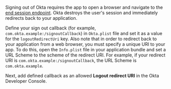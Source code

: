 Signing out of Okta requires the app to open a browser and navigate to the [end session endpoint](https://developer.okta.com/docs/reference/api/oidc/#logout). Okta destroys the user's session and immediately redirects back to your application.

Define your sign out callback (for example, `com.okta.example:/signoutCallback`) in `Okta.plist` file and set it as a value for the `logoutRedirectUri` key. Also note that in order to redirect back to your application from a web browser, you must specify a unique URI to your app. To do this, open the `Info.plist` file in your application bundle and set a URL Scheme to the scheme of the redirect URI. For example, if your redirect URI is `com.okta.example:/signoutCallback`, the URL Scheme is `com.okta.example`.

Next, add defined callback as an allowed **Logout redirect URI** in the Okta Developer Console.
